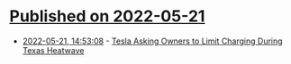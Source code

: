 # [Published on 2022-05-21](index.md)

* [2022-05-21, 14:53:08](https://news.ycombinator.com/item?id=31458407) - [Tesla Asking Owners to Limit Charging During Texas Heatwave](https://www.thedrive.com/news/tesla-asks-texan-owners-to-limit-charging-due-to-heat-wave)
